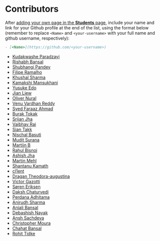 ﻿
# Contributors

After [adding your own page in the **Students** page](https://github.com/rishabh-bansal/Make-a-Pull-Request/issues/1), include your name and link for your Github profile at the end of the list, using the format below (remember to replace `<Name>` and `<your-username>` with your full name and github username, respectively):

```markdown
- [<Name>](https://github.com/<your-username>)
```

- [Kudakwashe Paradzayi](https://github.com/kudapara)
- [Rishabh Bansal](https://github.com/rishabh-bansal)
- [Shubhangi Pandey](https://github.com/meshubhangi)
- [Filipe Ramalho](https://github.com/FilipeRamalho)
- [Khushal Sharma](https://github.com/Logan1x)
- [Kamakshi Mansukhani](https://github.com/kamakshimansukhani)
- [Yusuke Edo](https://github.com/Kogumac)
- [Jian Liew](https://github.com/JianLoong)
- [Oliver Nural](https://github.com/OllyNural)
- [Venu Vardhan Reddy](https://github.com/vchrombie)
- [Syed Faraaz Ahmad](https://github.com/faraazahmad/)
- [Burak Tokak](https://github.com/btk/)
- [Srijan Jha](https://github.com/SrijanJha28)
- [Vaibhav Rai](https://github.com/RaiVaibhav)
- [Sian Takk](https://github.com/zellowcactus)
- [Nischal Basuti](https://github.com/nischalbasuti)
- [Mudit Surana](https://github.com/surana-mudit)
- [Martijn B](https://github.com/x1mdev)
- [Rahul Bisnoi](https://github.com/nanspro)
- [Ashish Jha](https://github.com/thedreamsaver)
- [Martin Mehl](https://github.com/mehlleniumfalke)
- [Shantanu Kamath](https://github.com/shantanukamath)
- [cl1ent](https://github.com/cl1ent)
- [Dragan Theodora-augustina](https://github.com/theodoradragan)
- [Victor Gazotti](https://github.com/arkanius)
- [Søren Eriksen](https://github.com/soer7022)
- [Daksh Chaturvedi](https://github.com/daksh249)
- [Perdana Adhitama](https://github.com/kovloq)
- [Anirudh Sharma](https://github.com/Anirudh5)
- [Anjali Bansal](https://github.com/bansalanjali2512)
- [Debashish Nayak](https://github.com/theindianotaku)
- [Ansh Sachdeva](https://github.com/chaostools)
- [Christopher Moura](https://github.com/christophermoura)
- [Chahat Bansal](https://github.com/chahatbansal)
- [Rohit Tidke](https://github.com/rohitidke)
